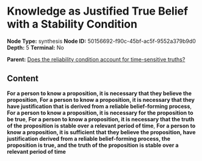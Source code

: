# Knowledge as Justified True Belief with a Stability Condition

**Node Type:** synthesis
**Node ID:** 50156692-f90c-45bf-ac5f-9552a379b9d0
**Depth:** 5
**Terminal:** No

**Parent:** [Does the reliability condition account for time-sensitive truths?](does-the-reliability-condition-account-for-time-sensitive-truths-antithesis-f5da2596-b9fa-472c-994d-0d079edffa17.md)

## Content

**For a person to know a proposition, it is necessary that they believe the proposition**, **For a person to know a proposition, it is necessary that they have justification that is derived from a reliable belief-forming process**, **For a person to know a proposition, it is necessary for the proposition to be true**, **For a person to know a proposition, it is necessary that the truth of the proposition is stable over a relevant period of time**, **For a person to know a proposition, it is sufficient that they believe the proposition, have justification derived from a reliable belief-forming process, the proposition is true, and the truth of the proposition is stable over a relevant period of time**
